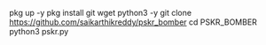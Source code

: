 pkg up -y
pkg install git wget python3 -y
git clone https://github.com/saikarthikreddy/pskr_bomber
cd PSKR_BOMBER
python3 pskr.py
